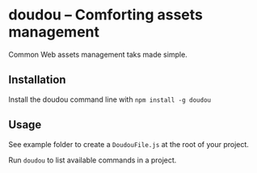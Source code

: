 # doudou – Comforting assets management

Common Web assets management taks made simple.

## Installation

Install the doudou command line with `npm install -g doudou`

## Usage

See example folder to create a `DoudouFile.js` at the root of your project.

Run `doudou` to list available commands in a project.
